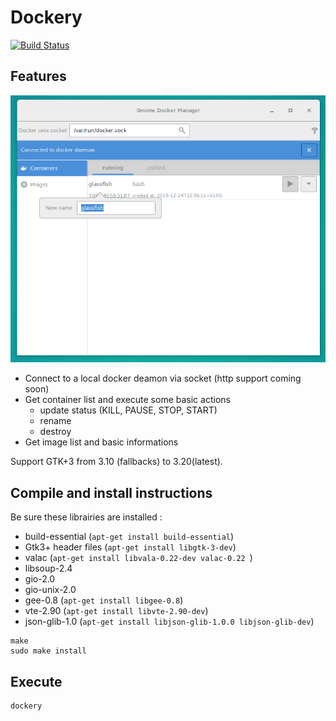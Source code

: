 # Dockery

[![Build Status](https://travis-ci.org/lcallarec/dockery.svg?branch=master)](https://travis-ci.org/lcallarec/dockery)

## Features

![Main SC](docs/resources/screenshots/main.png)

* Connect to a local docker deamon via socket (http support coming soon)
* Get container list and execute some basic actions
  - update status (KILL, PAUSE, STOP, START)
  - rename
  - destroy
* Get image list and basic informations

Support GTK+3 from 3.10 (fallbacks) to 3.20(latest).

## Compile and install instructions

Be sure these librairies are installed :

* build-essential (`apt-get install build-essential`)
* Gtk3+ header files (`apt-get install libgtk-3-dev`)
* valac (`apt-get install libvala-0.22-dev valac-0.22 `)
* libsoup-2.4
* gio-2.0
* gio-unix-2.0
* gee-0.8 (`apt-get install libgee-0.8`)
* vte-2.90 (`apt-get install libvte-2.90-dev`)
* json-glib-1.0 (`apt-get install libjson-glib-1.0.0 libjson-glib-dev`)

```
make
sudo make install
```

## Execute
```
dockery
```
